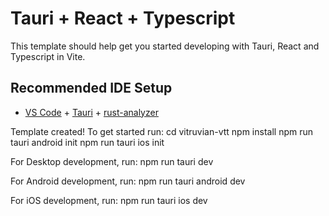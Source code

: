 # Tauri + React + Typescript

This template should help get you started developing with Tauri, React and Typescript in Vite.

## Recommended IDE Setup

- [VS Code](https://code.visualstudio.com/) + [Tauri](https://marketplace.visualstudio.com/items?itemName=tauri-apps.tauri-vscode) + [rust-analyzer](https://marketplace.visualstudio.com/items?itemName=rust-lang.rust-analyzer)

Template created! To get started run:
  cd vitruvian-vtt
  npm install
  npm run tauri android init
  npm run tauri ios init

For Desktop development, run:
  npm run tauri dev

For Android development, run:
  npm run tauri android dev

For iOS development, run:
  npm run tauri ios dev